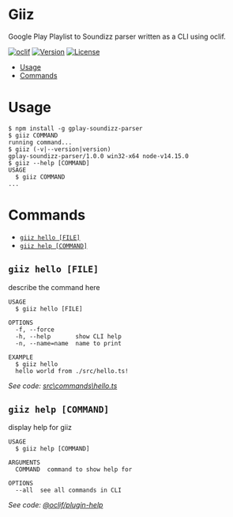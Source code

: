 Giiz
=====================

Google Play Playlist to Soundizz parser written as a CLI using oclif.

[![oclif](https://img.shields.io/badge/cli-oclif-brightgreen.svg)](https://oclif.io)
[![Version](https://img.shields.io/npm/v/gplay-soundizz-parser.svg)](https://npmjs.org/package/gplay-soundizz-parser)
[![License](https://img.shields.io/npm/l/gplay-soundizz-parser.svg)](https://github.com/realStandal/gplay-soundizz-parser/blob/master/package.json)

<!-- toc -->
* [Usage](#usage)
* [Commands](#commands)
<!-- tocstop -->
# Usage
<!-- usage -->
```sh-session
$ npm install -g gplay-soundizz-parser
$ giiz COMMAND
running command...
$ giiz (-v|--version|version)
gplay-soundizz-parser/1.0.0 win32-x64 node-v14.15.0
$ giiz --help [COMMAND]
USAGE
  $ giiz COMMAND
...
```
<!-- usagestop -->
# Commands
<!-- commands -->
* [`giiz hello [FILE]`](#giiz-hello-file)
* [`giiz help [COMMAND]`](#giiz-help-command)

## `giiz hello [FILE]`

describe the command here

```
USAGE
  $ giiz hello [FILE]

OPTIONS
  -f, --force
  -h, --help       show CLI help
  -n, --name=name  name to print

EXAMPLE
  $ giiz hello
  hello world from ./src/hello.ts!
```

_See code: [src\commands\hello.ts](https://github.com/realStandal/gplay-soundizz-parser/blob/v1.0.0/src\commands\hello.ts)_

## `giiz help [COMMAND]`

display help for giiz

```
USAGE
  $ giiz help [COMMAND]

ARGUMENTS
  COMMAND  command to show help for

OPTIONS
  --all  see all commands in CLI
```

_See code: [@oclif/plugin-help](https://github.com/oclif/plugin-help/blob/v3.2.0/src\commands\help.ts)_
<!-- commandsstop -->
